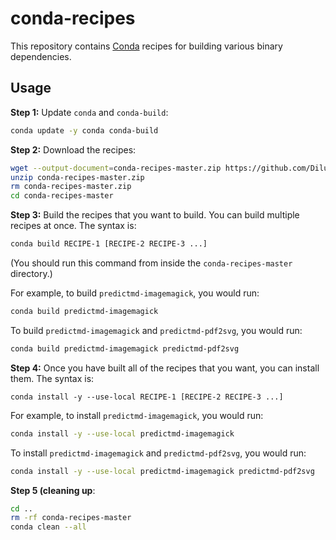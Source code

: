# conda-recipes

This repository contains [Conda](https://conda.io/docs/) recipes for building various binary dependencies.

## Usage

**Step 1:** Update ```conda``` and ```conda-build```:
```bash
conda update -y conda conda-build
```

**Step 2:** Download the recipes:
```bash
wget --output-document=conda-recipes-master.zip https://github.com/DilumAluthge/conda-recipes/archive/master.zip
unzip conda-recipes-master.zip
rm conda-recipes-master.zip
cd conda-recipes-master
```
**Step 3:** Build the recipes that you want to build. You can build multiple recipes at once. The syntax is:
```bash
conda build RECIPE-1 [RECIPE-2 RECIPE-3 ...]
```

(You should run this command from inside the ```conda-recipes-master``` directory.)

For example, to build ```predictmd-imagemagick```, you would run:
```bash
conda build predictmd-imagemagick
```

To build ```predictmd-imagemagick``` and ```predictmd-pdf2svg```, you would run:
```bash
conda build predictmd-imagemagick predictmd-pdf2svg
```

**Step 4:** Once you have built all of the recipes that you want, you can install them. The syntax is:
```
conda install -y --use-local RECIPE-1 [RECIPE-2 RECIPE-3 ...]
```

For example, to install ```predictmd-imagemagick```, you would run:
```bash
conda install -y --use-local predictmd-imagemagick
```

To install ```predictmd-imagemagick``` and ```predictmd-pdf2svg```, you would run:
```bash
conda install -y --use-local predictmd-imagemagick predictmd-pdf2svg
```

**Step 5 (cleaning up**:
```bash
cd ..
rm -rf conda-recipes-master
conda clean --all
```
